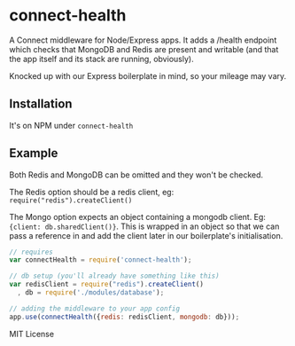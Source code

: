 # connect-health

A Connect middleware for Node/Express apps. It adds a /health endpoint which checks that MongoDB and Redis are present and writable (and that the app itself and its stack are running, obviously).

Knocked up with our Express boilerplate in mind, so your mileage may vary.

## Installation
It's on NPM under `connect-health`

## Example
Both Redis and MongoDB can be omitted and they won't be checked. 

The Redis option should be a redis client, eg: `require("redis").createClient()`

The Mongo option expects an object containing a mongodb client. Eg: `{client: db.sharedClient()}`. This is wrapped in an object so that we can pass a reference in and add the client later in our boilerplate's initialisation.

```javascript
// requires
var connectHealth = require('connect-health');

// db setup (you'll already have something like this)
var redisClient = require("redis").createClient()
  , db = require('./modules/database');

// adding the middleware to your app config
app.use(connectHealth({redis: redisClient, mongodb: db}));
```

MIT License